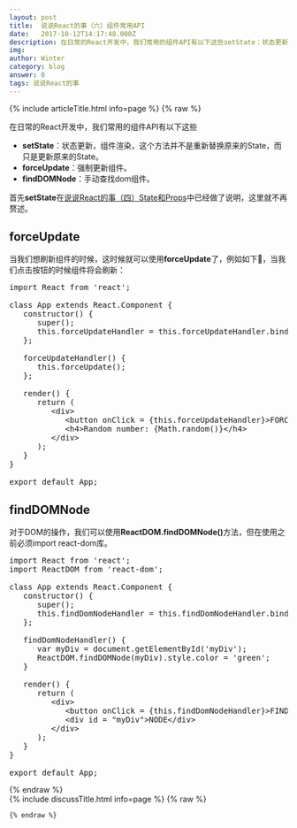```yaml
---
layout: post
title:  说说React的事（六）组件常用API
date:   2017-10-12T14:17:48.000Z
description: 在日常的React开发中，我们常用的组件API有以下这些setState：状态更新，组件渲染，这个方法并不是重新替换原来的State，而只是更新原来的State...
img: 
author: Winter
category: blog
answer: 0
tags: 说说React的事
---
```

<div class="article-root">
  <div class="article">
    {% include articleTitle.html info=page %}
    {% raw %}
    <div class="article-content"><p>在日常的React开发中，我们常用的组件API有以下这些</p>

<ul>
	<li><strong>setState</strong>：状态更新，组件渲染，这个方法并不是重新替换原来的State，而只是更新原来的State。</li>
	<li><strong>forceUpdate</strong>：强制更新组件。</li>
	<li><strong>findDOMNode</strong>：手动查找dom组件。</li>
</ul>

<p>首先<strong>setState</strong>在<a href="http://www.samyoc.com/single/30" target="_blank">说说React的事（四）State和Props</a>中已经做了说明，这里就不再赘述。</p>

<h2><strong>forceUpdate</strong></h2>

<p>当我们想刷新组件的时候，这时候就可以使用<strong>forceUpdate</strong>了，例如如下🌰，当我们点击按钮的时候组件将会刷新：</p>

<pre>
import React from &#39;react&#39;;

class App extends React.Component {
   constructor() {
      super();
      this.forceUpdateHandler = this.forceUpdateHandler.bind(this);
   };

   forceUpdateHandler() {
      this.forceUpdate();
   };

   render() {
      return (
         &lt;div&gt;
            &lt;button onClick = {this.forceUpdateHandler}&gt;FORCE UPDATE&lt;/button&gt;
            &lt;h4&gt;Random number: {Math.random()}&lt;/h4&gt;
         &lt;/div&gt;
      );
   }
}

export default App;
</pre>

<h2><strong>findDOMNode</strong></h2>

<p>对于DOM的操作，我们可以使用<strong>ReactDOM.findDOMNode()</strong>方法，但在使用之前必须import react-dom库。</p>

<pre>
import React from &#39;react&#39;;
import ReactDOM from &#39;react-dom&#39;;

class App extends React.Component {
   constructor() {
      super();
      this.findDomNodeHandler = this.findDomNodeHandler.bind(this);
   };

   findDomNodeHandler() {
      var myDiv = document.getElementById(&#39;myDiv&#39;);
      ReactDOM.findDOMNode(myDiv).style.color = &#39;green&#39;;
   }
	
   render() {
      return (
         &lt;div&gt;
            &lt;button onClick = {this.findDomNodeHandler}&gt;FIND DOME NODE&lt;/button&gt;
            &lt;div id = &quot;myDiv&quot;&gt;NODE&lt;/div&gt;
         &lt;/div&gt;
      );
   }
}

export default App;</pre>
</div>
    {% endraw %}
  </div>

  <div class="discuss-wrapper">
    {% include discussTitle.html info=page %}
    {% raw %}
    
    {% endraw %}
  </div>
<div>
